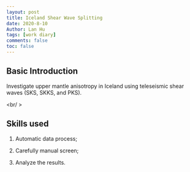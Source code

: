 ```yaml
---
layout: post
title: Iceland Shear Wave Splitting
date: 2020-8-10
Author: Lan Hu
tags: [work diary]
comments: false
toc: false
---
```




## Basic Introduction

Investigate upper mantle anisotropy in Iceland using teleseismic shear waves (SKS, SKKS, and PKS).

<br/ >

## Skills used

1. Automatic data process; 

2. Carefully manual screen; 

3. Analyze the results.